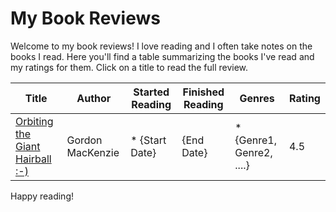# My Book Reviews

Welcome to my book reviews! I love reading and I often take notes on the books I read. Here you'll find a table summarizing the books I've read and my ratings for them. Click on a title to read the full review.


<!--BOOK_TABLE_START-->
| Title | Author | Started Reading | Finished Reading | Genres | Rating |
| --- | --- | --- | --- | --- | --- |
| [Orbiting the Giant Hairball :-)](books/orbiting_the_giant_hairball-gordon_mackenzie.md) | Gordon MacKenzie | * {Start Date} | {End Date} | * {Genre1, Genre2, ....} | 4.5 |
<!--BOOK_TABLE_END-->


Happy reading!
